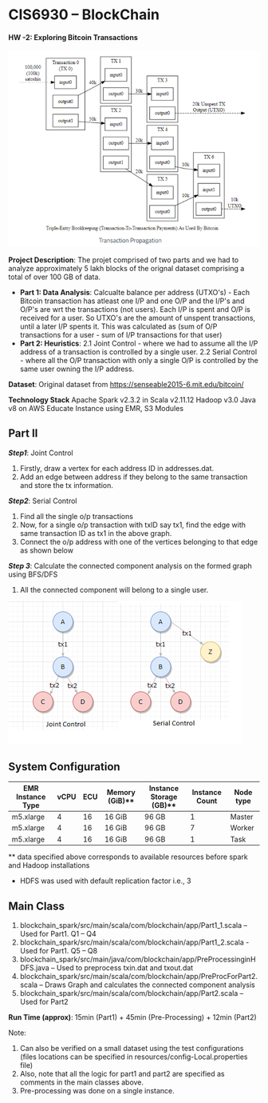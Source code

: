 
# CIS6930 – BlockChain
#### HW -2: Exploring Bitcoin Transactions
![Bitcoin Transactions](/bt.png)

**Project Description**: The projet comprised of two parts and we had to analyze approximately 5 lakh blocks of the orignal dataset comprising a total of over 100 GB of data.
- **Part 1: Data Analysis**: Calcualte balance per address (UTXO's) - Each Bitcoin transaction has atleast one I/P and one O/P and the I/P's and O/P's are wrt the transactions (not users). Each I/P is spent and O/P is received for a user. So UTXO's are the amount of unspent transactions, until a later I/P spents it. This was calculated as  (sum of O/P transactions for a user - sum of I/P transactions for that user)
- **Part 2: Heuristics**: 2.1 Joint Control - where we had to assume all the I/P address of a transaction is controlled by a single user. 2.2 Serial Control - where all the O/P transaction with only a single O/P is controlled by the same user owning the I/P address.

**Dataset**: Original dataset from https://senseable2015-6.mit.edu/bitcoin/ 

**Technology Stack**
Apache Spark v2.3.2 in Scala v2.11.12
Hadoop v3.0
Java v8
on AWS Educate Instance using EMR, S3 Modules

## Part II
***Step1***: Joint Control			 
1. Firstly, draw a vertex for each address ID in addresses.dat. 
2. Add an edge between address if they belong to the same transaction and store the tx information.		 

***Step2***: Serial Control
1. Find all the single o/p transactions
2. Now, for a single o/p transaction with txID say tx1, find the edge with same transaction ID as tx1 in the above graph.
3. Connect the o/p address with one of the vertices belonging to that edge as shown below

***Step 3***: Calculate the connected component analysis on the formed graph using BFS/DFS
1. All the connected component will belong to a single user.


![Joint Control](/jcsc.png)         


## System Configuration
EMR Instance Type	| vCPU	| ECU | 	Memory (GiB)** |	Instance Storage (GB)** |	Instance Count | Node type
--- | --- | --- | --- |--- |--- |---
m5.xlarge	| 4	| 16 |	16 GiB |	96 GB |	1 | Master
m5.xlarge |	4	| 16	| 16 GiB	| 96 GB |	7 | Worker
m5.xlarge	| 4	| 16 |	16 GiB |	96 GB |	1 | Task

** data specified above corresponds to available resources before spark and Hadoop installations
* HDFS was used with default replication factor i.e., 3

## Main Class
1. blockchain_spark/src/main/scala/com/blockchain/app/Part1_1.scala – Used for Part1. Q1 – Q4
2. blockchain_spark/src/main/scala/com/blockchain/app/Part1_2.scala - Used for Part1. Q5 – Q8
3. blockchain_spark/src/main/java/com/blockchain/app/PreProcessinginHDFS.java – Used to preprocess txin.dat and txout.dat
4. blockchain_spark/src/main/scala/com/blockchain/app/PreProcForPart2.scala – Draws Graph and calculates the connected component analysis
5. blockchain_spark/src/main/scala/com/blockchain/app/Part2.scala – Used for Part2

**Run Time (approx)**: 15min (Part1) + 45min (Pre-Processing) + 12min (Part2) 

Note:
1. Can also be verified on a small dataset using the test configurations (files locations can be specified in resources/config-Local.properties file)
2. Also, note that all the logic for part1 and part2 are specified as comments in the main classes above.
3. Pre-processing was done on a single instance.


